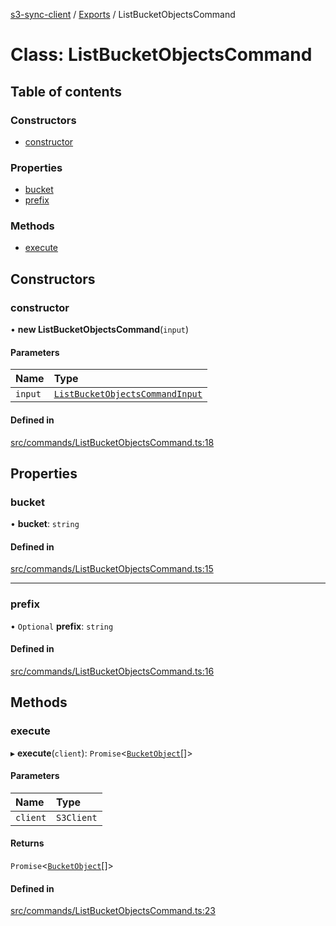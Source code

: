 [s3-sync-client](../README.md) / [Exports](../modules.md) / ListBucketObjectsCommand

# Class: ListBucketObjectsCommand

## Table of contents

### Constructors

- [constructor](ListBucketObjectsCommand.md#constructor)

### Properties

- [bucket](ListBucketObjectsCommand.md#bucket)
- [prefix](ListBucketObjectsCommand.md#prefix)

### Methods

- [execute](ListBucketObjectsCommand.md#execute)

## Constructors

### constructor

• **new ListBucketObjectsCommand**(`input`)

#### Parameters

| Name | Type |
| :------ | :------ |
| `input` | [`ListBucketObjectsCommandInput`](../modules.md#listbucketobjectscommandinput) |

#### Defined in

[src/commands/ListBucketObjectsCommand.ts:18](https://github.com/jeanbmar/s3-sync-client/blob/c83b38d/src/commands/ListBucketObjectsCommand.ts#L18)

## Properties

### bucket

• **bucket**: `string`

#### Defined in

[src/commands/ListBucketObjectsCommand.ts:15](https://github.com/jeanbmar/s3-sync-client/blob/c83b38d/src/commands/ListBucketObjectsCommand.ts#L15)

___

### prefix

• `Optional` **prefix**: `string`

#### Defined in

[src/commands/ListBucketObjectsCommand.ts:16](https://github.com/jeanbmar/s3-sync-client/blob/c83b38d/src/commands/ListBucketObjectsCommand.ts#L16)

## Methods

### execute

▸ **execute**(`client`): `Promise`<[`BucketObject`](BucketObject.md)[]\>

#### Parameters

| Name | Type |
| :------ | :------ |
| `client` | `S3Client` |

#### Returns

`Promise`<[`BucketObject`](BucketObject.md)[]\>

#### Defined in

[src/commands/ListBucketObjectsCommand.ts:23](https://github.com/jeanbmar/s3-sync-client/blob/c83b38d/src/commands/ListBucketObjectsCommand.ts#L23)
